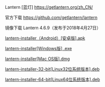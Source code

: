 
Lantern [蓝灯] https://getlantern.org/zh_CN/

官方下载 https://github.com/getlantern/lantern

镜像下载 Lantern 4.6.9（发布于2018年4月27日）

[lantern-installer（Android）[安卓版].apk](https://raw.githubusercontent.com/getlantern/lantern-binaries/master/lantern-installer.apk)

[lantern-installer[Windows版] .exe](https://coding.net/u/Download-Mirrors/p/Lantern/git/raw/master/lantern-installer.exe)

[lantern-installer[Mac OS版].dmg](https://coding.net/u/Download-Mirrors/p/Lantern/git/raw/master/lantern-installer.dmg)

[lantern-installer-32-bit[Linux32位系统版本].deb](https://coding.net/u/Download-Mirrors/p/Lantern/git/raw/master/lantern-installer-32-bit.deb)

[lantern-installer-64-bit[Linux64位系统版本].deb](https://coding.net/u/Download-Mirrors/p/Lantern/git/raw/master/lantern-installer-64-bit.deb)
